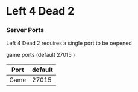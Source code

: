 # Left 4 Dead 2

### Server Ports
Left 4 Dead 2 requires a single port to be oepened

game ports (default 27015 )

| Port    | default |
|---------|---------|
| Game    |  27015  |